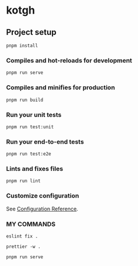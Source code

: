 # kotgh

## Project setup

```
pnpm install
```

### Compiles and hot-reloads for development

```
pnpm run serve
```

### Compiles and minifies for production

```
pnpm run build
```

### Run your unit tests

```
pnpm run test:unit
```

### Run your end-to-end tests

```
pnpm run test:e2e
```

### Lints and fixes files

```
pnpm run lint
```

### Customize configuration

See [Configuration Reference](https://cli.vuejs.org/config/).

### MY COMMANDS

```
eslint fix .
```

```
prettier -w .
```

```
pnpm run serve
```
